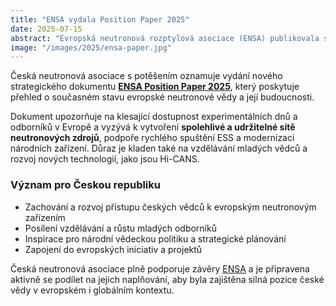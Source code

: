 ```yaml
---
title: "ENSA vydala Position Paper 2025"
date: 2025-07-15
abstract: "Evropská neutronová rozptylová asociace (ENSA) publikovala svůj poziční dokument „Position Paper 2025“, který upozorňuje na klesající kapacitu neutronových zařízení a vyzývá k vytvoření udržitelné infrastruktury. Česká neutronová asociace toto stanovisko podporuje jako klíčové pro zachování přístupu českých vědců k evropským neutronovým technologiím."
image: "/images/2025/ensa-paper.jpg"
---
```


Česká neutronová asociace s potěšením oznamuje vydání nového strategického dokumentu **[ENSA Position Paper 2025](https://ensa.ife.no/wp-content/uploads/2025/07/ENSA-position-paper_2025_print.pdf)**, který poskytuje přehled o současném stavu evropské neutronové vědy a její budoucnosti.

Dokument upozorňuje na klesající dostupnost experimentálních dnů a odborníků v Evropě a vyzývá k vytvoření **spolehlivé a udržitelné sítě neutronových zdrojů**, podpoře rychlého spuštění ESS a modernizaci národních zařízení. Důraz je kladen také na vzdělávání mladých vědců a rozvoj nových technologií, jako jsou Hi-CANS.

### Význam pro Českou republiku
- Zachování a rozvoj přístupu českých vědců k evropským neutronovým zařízením  
- Posílení vzdělávání a růstu mladých odborníků  
- Inspirace pro národní vědeckou politiku a strategické plánování  
- Zapojení do evropských iniciativ a projektů  

Česká neutronová asociace plně podporuje závěry [ENSA](https://ensa.ife.no/) a je připravena aktivně se podílet na jejich naplňování, aby byla zajištěna silná pozice české vědy v evropském i globálním kontextu.
